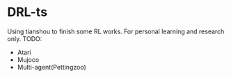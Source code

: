 # DRL-ts
Using tianshou to finish some RL works.
For personal learning and research only.
TODO:
- Atari
- Mujoco
- Multi-agent(Pettingzoo)
